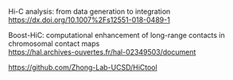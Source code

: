
Hi-C analysis: from data generation to integration 
  https://dx.doi.org/10.1007%2Fs12551-018-0489-1
  
Boost-HiC: computational enhancement of long-range
contacts in chromosomal contact maps  
https://hal.archives-ouvertes.fr/hal-02349503/document

https://github.com/Zhong-Lab-UCSD/HiCtool
